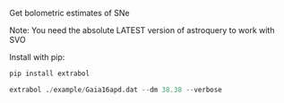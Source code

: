 Get bolometric estimates of SNe

Note: You need the absolute LATEST version of astroquery to work with SVO


Install with pip:

```bash
pip install extrabol
```

```python
extrabol ./example/Gaia16apd.dat --dm 38.38 --verbose
```